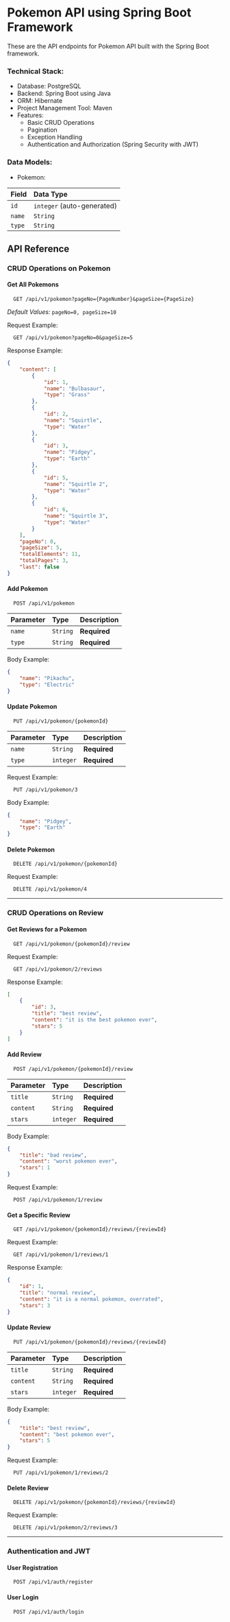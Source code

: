 # Pokemon API using Spring Boot Framework

These are the API endpoints for Pokemon API built with the Spring Boot framework.

### Technical Stack:

* Database: PostgreSQL
* Backend: Spring Boot using Java
* ORM: Hibernate
* Project Management Tool: Maven
* Features:
	- Basic CRUD Operations
	- Pagination
	- Exception Handling
	- Authentication and Authorization (Spring Security with JWT)

### Data Models:

* Pokemon:

| Field     | Data Type  |
| :-------- | :--------- |
| `id`    | `integer` (auto-generated) |
| `name`    | `String` |
| `type`   | `String` |



## API Reference

### CRUD Operations on Pokemon

#### Get All Pokemons

```http
  GET /api/v1/pokemon?pageNo={PageNumber}&pageSize={PageSize}
```
_Default Values:_ `pageNo=0, pageSize=10`

Request Example:

```http
  GET /api/v1/pokemon?pageNo=0&pageSize=5
```

Response Example:
```json
{
	"content": [
		{
			"id": 1,
			"name": "Bulbasaur",
			"type": "Grass"
		},
		{
			"id": 2,
			"name": "Squirtle",
			"type": "Water"
		},
		{
			"id": 3,
			"name": "Pidgey",
			"type": "Earth"
		},
		{
			"id": 5,
			"name": "Squirtle 2",
			"type": "Water"
		},
		{
			"id": 6,
			"name": "Squirtle 3",
			"type": "Water"
		}
	],
	"pageNo": 0,
	"pageSize": 5,
	"totalElements": 11,
	"totalPages": 3,
	"last": false
}
```

#### Add Pokemon


```http
  POST /api/v1/pokemon
```

| Parameter | Type     | Description                       |
| :-------- | :------- | :-------------------------------- |
| `name`      | `String` | **Required** |
| `type`      | `String` | **Required** |

Body Example:

```json
{
	"name": "Pikachu",
	"type": "Electric"
}
```


#### Update Pokemon

```http
  PUT /api/v1/pokemon/{pokemonId}
```

| Parameter | Type     | Description                       |
| :-------- | :------- | :-------------------------------- |
| `name`      | `String` | **Required**  |
| `type`      | `integer` | **Required** |

Request Example:

```http
  PUT /api/v1/pokemon/3
```

Body Example:
```json
{
	"name": "Pidgey",
	"type": "Earth"
}
```

#### Delete Pokemon

```http
  DELETE /api/v1/pokemon/{pokemonId}
```

Request Example:

```http
  DELETE /api/v1/pokemon/4
```

---------------------

### CRUD Operations on Review


#### Get Reviews for a Pokemon

```http
  GET /api/v1/pokemon/{pokemonId}/review
```

Request Example:

```http
  GET /api/v1/pokemon/2/reviews
```

Response Example:
```json
[
	{
		"id": 3,
		"title": "best review",
		"content": "it is the best pokemon ever",
		"stars": 5
	}
]
```

#### Add Review

```http
  POST /api/v1/pokemon/{pokemonId}/review
```

| Parameter | Type     | Description                       |
| :-------- | :------- | :-------------------------------- |
| `title`      | `String`  | **Required**  |
| `content`    | `String`  | **Required** |
| `stars`      | `integer` | **Required** |


Body Example:
```json
{
	"title": "bad review",
	"content": "worst pokemon ever",
	"stars": 1
}
```

Request Example:

```http
  POST /api/v1/pokemon/1/review
```


#### Get a Specific Review

```http
  GET /api/v1/pokemon/{pokemonId}/reviews/{reviewId}
```

Request Example:

```http
  GET /api/v1/pokemon/1/reviews/1
```

Response Example:

```json
{
	"id": 1,
	"title": "normal review",
	"content": "it is a normal pokemon, overrated",
	"stars": 3
}
```

#### Update Review

```http
  PUT /api/v1/pokemon/{pokemonId}/reviews/{reviewId}
```

| Parameter | Type     | Description                       |
| :-------- | :------- | :-------------------------------- |
| `title`      | `String`  | **Required** |
| `content`    | `String`  | **Required** |
| `stars`      | `integer` | **Required** |


Body Example:

```json
{
	"title": "best review",
	"content": "best pokemon ever",
	"stars": 5
}
```

Request Example:

```http
  PUT /api/v1/pokemon/1/reviews/2
```

#### Delete Review

```http
  DELETE /api/v1/pokemon/{pokemonId}/reviews/{reviewId}
```

Request Example:
```http
  DELETE /api/v1/pokemon/2/reviews/3
```

---------------------

### Authentication and JWT

#### User Registration

```http
  POST /api/v1/auth/register
```

#### User Login

```http
  POST /api/v1/auth/login
```
